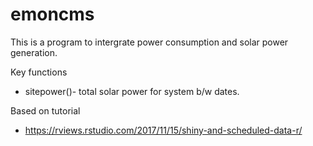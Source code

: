 # emoncms

This is a program to intergrate power consumption and solar power generation. 

Key functions
- sitepower()- total solar power for system b/w dates.


Based on tutorial
- https://rviews.rstudio.com/2017/11/15/shiny-and-scheduled-data-r/